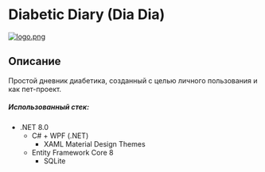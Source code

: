# Diabetic Diary (Dia Dia)
[![logo.png](https://i.postimg.cc/26pf4G33/logo.png)](https://postimg.cc/jWh9TzHr)

## Описание
Простой дневник диабетика, созданный с целью личного пользования и как пет-проект.

##### Использованный стек:
+ .NET 8.0
  + C# + WPF (.NET)
    + XAML Material Design Themes
  + Entity Framework Core 8
    + SQLite
